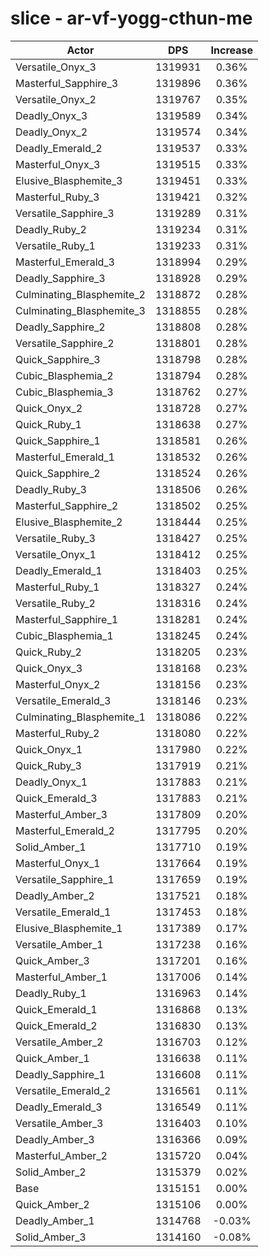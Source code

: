 # slice - ar-vf-yogg-cthun-me
| Actor | DPS | Increase |
|---|:---:|:---:|
|Versatile_Onyx_3|1319931|0.36%|
|Masterful_Sapphire_3|1319896|0.36%|
|Versatile_Onyx_2|1319767|0.35%|
|Deadly_Onyx_3|1319589|0.34%|
|Deadly_Onyx_2|1319574|0.34%|
|Deadly_Emerald_2|1319537|0.33%|
|Masterful_Onyx_3|1319515|0.33%|
|Elusive_Blasphemite_3|1319451|0.33%|
|Masterful_Ruby_3|1319421|0.32%|
|Versatile_Sapphire_3|1319289|0.31%|
|Deadly_Ruby_2|1319234|0.31%|
|Versatile_Ruby_1|1319233|0.31%|
|Masterful_Emerald_3|1318994|0.29%|
|Deadly_Sapphire_3|1318928|0.29%|
|Culminating_Blasphemite_2|1318872|0.28%|
|Culminating_Blasphemite_3|1318855|0.28%|
|Deadly_Sapphire_2|1318808|0.28%|
|Versatile_Sapphire_2|1318801|0.28%|
|Quick_Sapphire_3|1318798|0.28%|
|Cubic_Blasphemia_2|1318794|0.28%|
|Cubic_Blasphemia_3|1318762|0.27%|
|Quick_Onyx_2|1318728|0.27%|
|Quick_Ruby_1|1318638|0.27%|
|Quick_Sapphire_1|1318581|0.26%|
|Masterful_Emerald_1|1318532|0.26%|
|Quick_Sapphire_2|1318524|0.26%|
|Deadly_Ruby_3|1318506|0.26%|
|Masterful_Sapphire_2|1318502|0.25%|
|Elusive_Blasphemite_2|1318444|0.25%|
|Versatile_Ruby_3|1318427|0.25%|
|Versatile_Onyx_1|1318412|0.25%|
|Deadly_Emerald_1|1318403|0.25%|
|Masterful_Ruby_1|1318327|0.24%|
|Versatile_Ruby_2|1318316|0.24%|
|Masterful_Sapphire_1|1318281|0.24%|
|Cubic_Blasphemia_1|1318245|0.24%|
|Quick_Ruby_2|1318205|0.23%|
|Quick_Onyx_3|1318168|0.23%|
|Masterful_Onyx_2|1318156|0.23%|
|Versatile_Emerald_3|1318146|0.23%|
|Culminating_Blasphemite_1|1318086|0.22%|
|Masterful_Ruby_2|1318080|0.22%|
|Quick_Onyx_1|1317980|0.22%|
|Quick_Ruby_3|1317919|0.21%|
|Deadly_Onyx_1|1317883|0.21%|
|Quick_Emerald_3|1317883|0.21%|
|Masterful_Amber_3|1317809|0.20%|
|Masterful_Emerald_2|1317795|0.20%|
|Solid_Amber_1|1317710|0.19%|
|Masterful_Onyx_1|1317664|0.19%|
|Versatile_Sapphire_1|1317659|0.19%|
|Deadly_Amber_2|1317521|0.18%|
|Versatile_Emerald_1|1317453|0.18%|
|Elusive_Blasphemite_1|1317389|0.17%|
|Versatile_Amber_1|1317238|0.16%|
|Quick_Amber_3|1317201|0.16%|
|Masterful_Amber_1|1317006|0.14%|
|Deadly_Ruby_1|1316963|0.14%|
|Quick_Emerald_1|1316868|0.13%|
|Quick_Emerald_2|1316830|0.13%|
|Versatile_Amber_2|1316703|0.12%|
|Quick_Amber_1|1316638|0.11%|
|Deadly_Sapphire_1|1316608|0.11%|
|Versatile_Emerald_2|1316561|0.11%|
|Deadly_Emerald_3|1316549|0.11%|
|Versatile_Amber_3|1316403|0.10%|
|Deadly_Amber_3|1316366|0.09%|
|Masterful_Amber_2|1315720|0.04%|
|Solid_Amber_2|1315379|0.02%|
|Base|1315151|0.00%|
|Quick_Amber_2|1315106|0.00%|
|Deadly_Amber_1|1314768|-0.03%|
|Solid_Amber_3|1314160|-0.08%|
